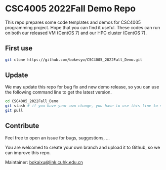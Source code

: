 # CSC4005 2022Fall Demo Repo

This repo prepares some code templates and demos for CSC4005 programming project. Hope that you can find it useful. These codes can run on both our released VM (CentOS 7) and our HPC cluster (CentOS 7).


## First use

```bash
git clone https://github.com/bokesyo/CSC4005_2022Fall_Demo.git
```

## Update

We may update this repo for bug fix and new demo release, so you can use the following command line to get the latest version.

```bash
cd CSC4005_2022Fall_Demo
git stash # if you have your own change, you have to use this line to store your change first
git pull
```

## Contribute

Feel free to open an issue for bugs, suggestions, ...

You are welcomed to create your own branch and upload it to Github, so we can improve this repo. 


Maintainer: bokaixu@link.cuhk.edu.cn
